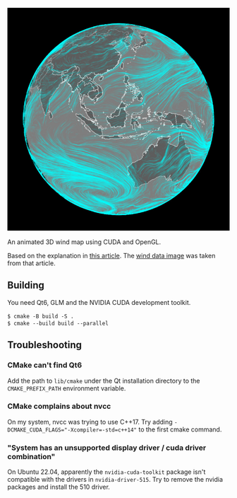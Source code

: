 ![windmap](/screenshot.jpg?raw=true)

An animated 3D wind map using CUDA and OpenGL.

Based on the explanation in [this article](https://blog.mapbox.com/how-i-built-a-wind-map-with-webgl-b63022b5537f). The [wind data image](/wind.png?raw=true) was taken from that article.

## Building

You need Qt6, GLM and the NVIDIA CUDA development toolkit.

```
$ cmake -B build -S .
$ cmake --build build --parallel
```

## Troubleshooting

### CMake can't find Qt6

Add the path to `lib/cmake` under the Qt installation directory to the `CMAKE_PREFIX_PATH` environment variable.

### CMake complains about nvcc

On my system, nvcc was trying to use C++17. Try adding `-DCMAKE_CUDA_FLAGS="-Xcompiler=-std=c++14"` to the first cmake command.

### "System has an unsupported display driver / cuda driver combination"

On Ubuntu 22.04, apparently the `nvidia-cuda-toolkit` package isn't compatible with the drivers in `nvidia-driver-515`. Try to remove the nvidia packages and install the 510 driver.
